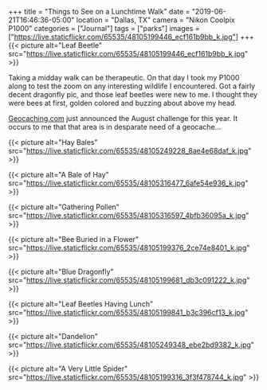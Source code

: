 +++
title = "Things to See on a Lunchtime Walk"
date = "2019-06-21T16:46:36-05:00"
location = "Dallas, TX"
camera = "Nikon Coolpix P1000"
categories = ["Journal"]
tags = ["parks"]
images = ["https://live.staticflickr.com/65535/48105199446_ecf161b9bb_k.jpg"]
+++
{{< picture alt="Leaf Beetle" src="https://live.staticflickr.com/65535/48105199446_ecf161b9bb_k.jpg" >}}
<!--more-->
Taking a midday walk can be therapeutic. On that day I took my P1000 along to test the zoom on any interesting wildlife I encountered. Got a fairly decent dragonfly pic, and those leaf beetles were new to me. I thought they were bees at first, golden colored and buzzing about above my head. 

[Geocaching.com](http://www.geocaching.com/) just announced the August challenge for this year. It occurs to me that that area is in desparate need of a geocache…

{{< picture alt="Hay Bales" src="https://live.staticflickr.com/65535/48105249228_8ae4e68daf_k.jpg" >}}

{{< picture alt="A Bale of Hay" src="https://live.staticflickr.com/65535/48105316477_6afe54e936_k.jpg" >}}

{{< picture alt="Gathering Pollen" src="https://live.staticflickr.com/65535/48105316597_4bfb36095a_k.jpg" >}}

{{< picture alt="Bee Buried in a Flower" src="https://live.staticflickr.com/65535/48105199376_2ce74e8401_k.jpg" >}}

{{< picture alt="Blue Dragonfly" src="https://live.staticflickr.com/65535/48105199681_db3c091222_k.jpg" >}}

{{< picture alt="Leaf Beetles Having Lunch" src="https://live.staticflickr.com/65535/48105199841_b3c396cf13_k.jpg" >}}

{{< picture alt="Dandelion" src="https://live.staticflickr.com/65535/48105249348_ebe2bd9382_k.jpg" >}}

{{< picture alt="A Very Little Spider" src="https://live.staticflickr.com/65535/48105199316_3f3f478744_k.jpg" >}}
